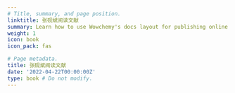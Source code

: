 ```yaml
---
# Title, summary, and page position.
linktitle: 张砚斌阅读文献
summary: Learn how to use Wowchemy's docs layout for publishing online courses, software documentation, and tutorials.
weight: 1
icon: book
icon_pack: fas

# Page metadata.
title: 张砚斌阅读文献
date: '2022-04-22T00:00:00Z'
type: book # Do not modify.
---
```

